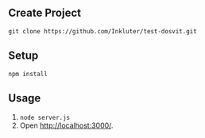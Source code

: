 Create Project
---
```
git clone https://github.com/Inkluter/test-dosvit.git
```

Setup
---

```
npm install
```

Usage
---

1. `node server.js`
2. Open [http://localhost:3000/](http://localhost:3000/).
